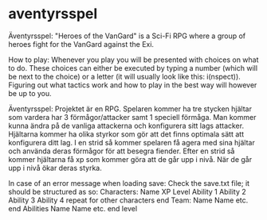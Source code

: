 # aventyrsspel

Äventyrsspel:
"Heroes of the VanGard" is a Sci-Fi RPG where a group of heroes fight for the VanGard against the Exi.

How to play:
Whenever you play you will be presented with choices on what to do. These choices can either be executed by typing a number (which will be next to the choice) or a letter (it will usually look like this: i(nspect)). Figuring out what tactics work and how to play in the best way will however be up to you.

Äventyrsspel:
Projektet är en RPG. Spelaren kommer ha tre stycken hjältar som vardera har 3 förmågor/attacker samt 1 speciell
förmåga. Man kommer kunna ändra på de vanliga attackerna och konfigurera sitt lags attacker. Hjältarna kommer ha
olika styrkor som gör att det finns optimala sätt att konfigurera ditt lag.
I en strid så kommer spelaren få agera med sina hjältar och använda deras förmågor för att besegra fiender. Efter
en strid så kommer hjältarna få xp som kommer göra att de går upp i nivå. När de går upp i nivå ökar deras styrka.

In case of an error message when loading save:
Check the save.txt file; it should be structured as so:
Characters:
Name
XP
Level
Ability 1
Ability 2
Ability 3
Ability 4
repeat for other characters
end
Team:
Name
Name
etc.
end
Abilities
Name
Name
etc.
end
level
